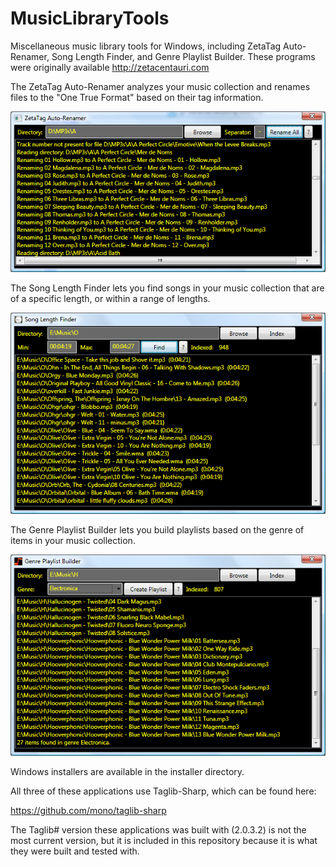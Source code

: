 MusicLibraryTools
=================

Miscellaneous music library tools for Windows, including ZetaTag Auto-Renamer, 
Song Length Finder, and Genre Playlist Builder. These programs were originally
available http://zetacentauri.com

The ZetaTag Auto-Renamer analyzes your music collection and renames files to the
"One True Format" based on their tag information.

![ZetaTag Auto-Renamer Builder Screenshot](https://github.com/Xangis/MusicLibraryTools/blob/master/images/ZetaTag_Auto-Renamer.png)

The Song Length Finder lets you find songs in your music collection that are of
a specific length, or within a range of lengths.

![Song Length Finder Screenshot](https://github.com/Xangis/MusicLibraryTools/blob/master/images/SongLengthFinderScreenshot.png)

The Genre Playlist Builder lets you build playlists based on the genre of items
in your music collection.

![Genre Playlist Builder Screenshot](https://github.com/Xangis/MusicLibraryTools/blob/master/images/GenrePlaylistBuilderScreenshot.png)

Windows installers are available in the installer directory.

All three of these applications use Taglib-Sharp, which can be found here:

https://github.com/mono/taglib-sharp

The Taglib# version these applications was built with (2.0.3.2) is not the most
current version, but it is included in this repository because it is what they
were built and tested with.
